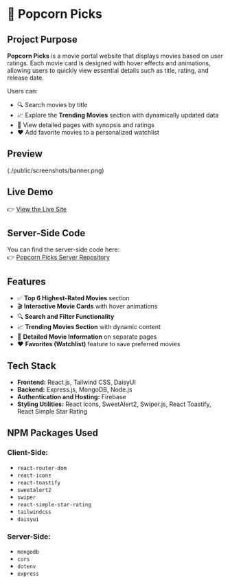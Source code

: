# 🍿 Popcorn Picks

## Project Purpose

**Popcorn Picks** is a movie portal website that displays movies based on user ratings. Each movie card is designed with hover effects and animations, allowing users to quickly view essential details such as title, rating, and release date.

Users can:
- 🔍 Search movies by title
- 📈 Explore the **Trending Movies** section with dynamically updated data
- 📝 View detailed pages with synopsis and ratings
- ❤️ Add favorite movies to a personalized watchlist

## Preview
(./public/screenshots/banner.png)

## Live Demo 

👉 [View the Live Site](https://popcorn-picks-movies-portal.web.app/)

## Server-Side Code

You can find the server-side code here:  
👉 [Popcorn Picks Server Repository](https://github.com/Rain44556/Popcorn-Picks-Server)


## Features

- ✅ **Top 6 Highest-Rated Movies** section
- 🎬 **Interactive Movie Cards** with hover animations
- 🔍 **Search and Filter Functionality**
- 📈 **Trending Movies Section** with dynamic content
- 📄 **Detailed Movie Information** on separate pages
- ❤️ **Favorites (Watchlist)** feature to save preferred movies



## Tech Stack

- **Frontend:** React.js, Tailwind CSS, DaisyUI
- **Backend:** Express.js, MongoDB, Node.js
- **Authentication and Hosting:** Firebase
- **Styling Utilities:** React Icons, SweetAlert2, Swiper.js, React Toastify, React Simple Star Rating


## NPM Packages Used

### Client-Side:
- `react-router-dom`  
- `react-icons`  
- `react-toastify`  
- `sweetalert2`  
- `swiper`  
- `react-simple-star-rating`  
- `tailwindcss`  
- `daisyui`

### Server-Side:
- `mongodb`  
- `cors`  
- `dotenv`  
- `express`  
